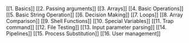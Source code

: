 [[1. Basics]]
[[2. Passing arguments]]
[[3. Arrays]]
[[4. Basic Operations]]
[[5. Basic String Operation]]
[[6. Decision Making]]
[[7. Loops]]
[[8. Array Comparison]]
[[9. Shell Functions]]
[[10. Special Variables]]
[[11. Trap command]]
[[12. File Testing]]
[[13. Input parameter parsing]]
[[14. Pipelines]]
[[15. Process Substitution]]
[[16. User management]]